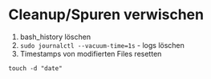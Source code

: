 # Cleanup/Spuren verwischen

1. bash_history löschen
2. `sudo journalctl --vacuum-time=1s` - logs löschen
4. Timestamps von modifierten Files resetten  
  ```
  touch -d "date"
  ```
